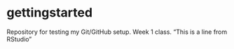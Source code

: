 # gettingstarted
Repository for testing my Git/GitHub setup. Week 1 class.
“This is a line from RStudio”